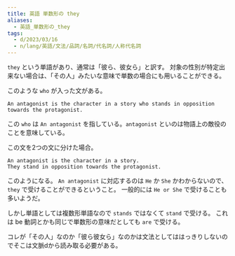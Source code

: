 ```yaml
---
title: 英語 単数形の they
aliases:
  - 英語_単数形の_they
tags:
  - d/2023/03/16
  - n/lang/英語/文法/品詞/名詞/代名詞/人称代名詞
---
```



`they` という単語があり、通常は「彼ら、彼女ら」と訳す。
対象の性別が特定出来ない場合は、「その人」みたいな意味で単数の場合にも用いることができる。

このような `who` が入った文がある。

```
An antagonist is the character in a story who stands in opposition towards the protagonist. 
```

この `who` は `An antagonist` を指している。`antagonist` といのは物語上の敵役のことを意味している。

この文を2つの文に分けた場合。

```
An antagonist is the character in a story.
They stand in opposition towards the protagonist. 
```

このようになる。 `An antagonist` に対応するのは `He` か `She` かわからないので、`they` で受けることができるということ。 一般的には `He or She` で受けることも多いようだ。

しかし単語としては複数形単語なので `stands` ではなくて `stand` で受ける。
これは be 動詞とかも同じで単数形の意味だとしても `are` で受ける。

コレが「その人」なのか「彼ら彼女ら」なのかは文法としてははっきりしないのでそこは文脈dから読み取る必要がある。

